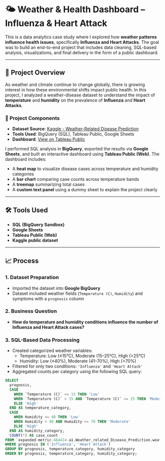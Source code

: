 # 🌤️ Weather & Health Dashboard – Influenza & Heart Attack

This is a data analytics case study where I explored how **weather patterns influence health issues**, specifically **Influenza and Heart Attacks**. The goal was to build an end-to-end project that includes data cleaning, SQL-based analysis, visualizations, and final delivery in the form of a public dashboard.

---

## 📌 Project Overview

As weather and climate continue to change globally, there is growing interest in how these environmental shifts impact public health. In this project, I analyzed a weather-disease dataset to understand the impact of **temperature** and **humidity** on the prevalence of **Influenza** and **Heart Attacks**.

### 🔧 Project Components

- **Dataset Source**: [Kaggle - Weather-Related Disease Prediction](https://www.kaggle.com/datasets/ayushmishra032/weather-related-disease-prediction-dataset)
- **Tools Used**: BigQuery (SQL), Tableau Public, Google Sheets
- **Dashboard**: [View on Tableau Public](https://public.tableau.com/views/HowWeatherAffectsHealthInfluenzaHeartAttack/Dashboard1?:language=en-US&:sid=&:redirect=auth&:display_count=n&:origin=viz_share_link)

I performed SQL analysis in **BigQuery**, exported the results via **Google Sheets**, and built an interactive dashboard using **Tableau Public (Web)**. The dashboard includes:
- A **heat map** to visualize disease cases across temperature and humidity categories  
- A **bar chart** comparing case counts across temperature bands  
- A **treemap** summarizing total cases  
- A **custom text panel** using a dummy sheet to explain the project clearly

---

## 🛠️ Tools Used

- **SQL (BigQuery Sandbox)**
- **Google Sheets**
- **Tableau Public (Web)**
- **Kaggle public dataset**

---

## 📈 Process

### 1. Dataset Preparation
- Imported the dataset into **Google BigQuery**  
- Dataset included weather fields (`Temperature (C)`, `Humidity`) and symptoms with a `prognosis` column

### 2. Business Question
- **How do temperature and humidity conditions influence the number of Influenza and Heart Attack cases?**

### 3. SQL-Based Data Processing
- Created categorized weather variables:
  - Temperature: Low (≤15°C), Moderate (15–25°C), High (>25°C)
  - Humidity: Low (≤40%), Moderate (41–70%), High (>70%)
- Filtered for only two conditions: `'Influenza'` and `'Heart Attack'`
- Aggregated counts per category using the following SQL query:

```sql
SELECT
  prognosis,
  CASE
    WHEN `Temperature (C)` <= 15 THEN 'Low'
    WHEN `Temperature (C)` > 15 AND `Temperature (C)` <= 25 THEN 'Moderate'
    ELSE 'High'
  END AS temperature_category,
  CASE
    WHEN Humidity <= 40 THEN 'Low'
    WHEN Humidity > 40 AND Humidity <= 70 THEN 'Moderate'
    ELSE 'High'
  END AS humidity_category,
  COUNT(*) AS case_count
FROM `expanded-metric-464414-a1.Weather_related_Disease_Prediction.weather_data`
WHERE prognosis IN ('Influenza', 'Heart Attack')
GROUP BY prognosis, temperature_category, humidity_category
ORDER BY prognosis, temperature_category, humidity_category;
